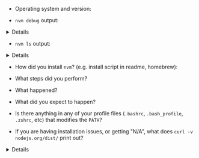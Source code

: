 
<!-- Thank you for being interested in nvm! Please help us by filling out the following form if you‘re having trouble. If you have a feature request, or some other question, please feel free to clear out the form. Thanks! -->

- Operating system and version:

- `nvm debug` output:
<details>
<!-- do not delete the following blank line -->

```sh

```
</details>

- `nvm ls` output:
<details>
<!-- do not delete the following blank line -->

```sh

```
</details>

- How did you install `nvm`? (e.g. install script in readme, homebrew):

- What steps did you perform?

- What happened?

- What did you expect to happen?

- Is there anything in any of your profile files (`.bashrc`, `.bash_profile`, `.zshrc`, etc) that modifies the `PATH`?

<!-- if this does not apply, please delete this section -->
- If you are having installation issues, or getting "N/A", what does `curl -v nodejs.org/dist/` print out?
<details>
<!-- do not delete the following blank line -->

```sh
```
</details>

